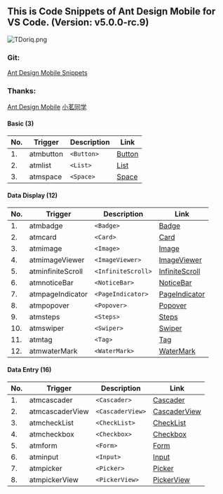 ## This is Code Snippets of Ant Design Mobile for VS Code. (Version: v5.0.0-rc.9)

![TDoriq.png](https://s4.ax1x.com/2021/12/27/TDoriq.png)

### Git:

[Ant Design Mobile Snippets](https://github.com/yhsy/ant-design-mobile-snippets)

### Thanks:

[Ant Design Mobile](https://mobile.ant.design/zh)
[小茗同学](http://blog.haoji.me/vscode-plugin-overview.html)

#### Basic (3)

| No. | Trigger   | Description | Link                                                     |
| --- | --------- | ----------- | -------------------------------------------------------- |
| 1.  | atmbutton | `<Button>`  | [Button](https://mobile.ant.design/zh/components/button) |
| 2.  | atmlist   | `<List>`    | [List](https://mobile.ant.design/zh/components/list)     |
| 3.  | atmspace  | `<Space>`   | [Space](https://mobile.ant.design/zh/components/space)   |

#### Data Display (12)

| No. | Trigger           | Description        | Link                                                                      |
| --- | ----------------- | ------------------ | ------------------------------------------------------------------------- |
| 1.  | atmbadge          | `<Badge>`          | [Badge](https://mobile.ant.design/zh/components/badge)                    |
| 2.  | atmcard           | `<Card>`           | [Card](https://mobile.ant.design/zh/components/card)                      |
| 3.  | atmimage          | `<Image>`          | [Image](https://mobile.ant.design/zh/components/image)                    |
| 4.  | atmimageViewer    | `<ImageViewer>`    | [ImageViewer](https://mobile.ant.design/zh/components/image-viewer)       |
| 5.  | atminfiniteScroll | `<InfiniteScroll>` | [InfiniteScroll](https://mobile.ant.design/zh/components/infinite-scroll) |
| 6.  | atmnoticeBar      | `<NoticeBar>`      | [NoticeBar](https://mobile.ant.design/zh/components/notice-bar)           |
| 7.  | atmpageIndicator  | `<PageIndicator>`  | [PageIndicator](https://mobile.ant.design/zh/components/page-indicator)   |
| 8.  | atmpopover        | `<Popover>`        | [Popover](https://mobile.ant.design/zh/components/popover)                |
| 9.  | atmsteps          | `<Steps>`          | [Steps](https://mobile.ant.design/zh/components/steps)                    |
| 10. | atmswiper         | `<Swiper>`         | [Swiper](https://mobile.ant.design/zh/components/swiper)                  |
| 11. | atmtag            | `<Tag>`            | [Tag](https://mobile.ant.design/zh/components/tag)                        |
| 12. | atmwaterMark      | `<WaterMark>`      | [WaterMark](https://mobile.ant.design/zh/components/water-mark)           |

#### Data Entry (16)

| No. | Trigger         | Description      | Link                                                                  |
| --- | --------------- | ---------------- | --------------------------------------------------------------------- |
| 1.  | atmcascader     | `<Cascader>`     | [Cascader](https://mobile.ant.design/zh/components/cascader)          |
| 2.  | atmcascaderView | `<CascaderView>` | [CascaderView](https://mobile.ant.design/zh/components/cascader-view) |
| 3.  | atmcheckList    | `<CheckList>`    | [CheckList](https://mobile.ant.design/zh/components/check-list)       |
| 4.  | atmcheckbox     | `<Checkbox>`     | [Checkbox](https://mobile.ant.design/zh/components/checkbox)          |
| 5.  | atmform         | `<Form>`         | [Form](https://mobile.ant.design/zh/components/form)                  |
| 6.  | atminput        | `<Input>`        | [Input](https://mobile.ant.design/zh/components/input)                |
| 7.  | atmpicker       | `<Picker>`       | [Picker](https://mobile.ant.design/zh/components/picker)              |
| 8.  | atmpickerView   | `<PickerView>`   | [PickerView](https://mobile.ant.design/zh/components/picker-view)     |
